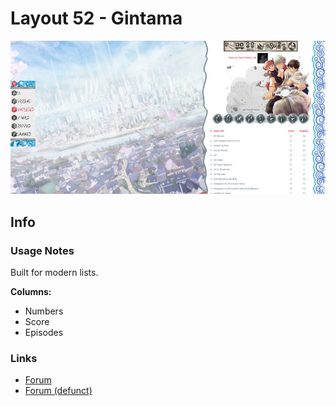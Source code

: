 # Layout 52 - Gintama

![](gallery/demo.jpg)

## Info

### Usage Notes

Built for modern lists.

**Columns:**

- Numbers
- Score
- Episodes

### Links

- [Forum](https://myanimelist.net/forum/?topicid=1735778)
- [Forum (defunct)](https://myanimelist.net/forum/?topicid=1603354)